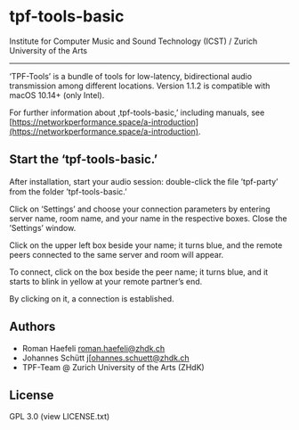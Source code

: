# tpf-tools-basic
Institute for Computer Music and Sound Technology (ICST) / Zurich University of the Arts

----

‘TPF-Tools’ is a bundle of tools for low-latency, bidirectional audio transmission among different locations. Version 1.1.2 is compatible with macOS 10.14+ (only Intel).

For further information about ‚tpf-tools-basic,’ including manuals, see [https://networkperformance.space/a-introduction](https://networkperformance.space/a-introduction).

## Start the ‘tpf-tools-basic.’


After installation, start your audio session: double-click the ﬁle ’tpf-party’ from the folder ’tpf-tools-basic.’

Click on ‘Settings’ and choose your connection parameters by entering server name, room name, and your name in the respective boxes. Close the ’Settings’ window.

Click on the upper left box beside your name; it turns blue, and the remote peers connected to the same server and room will appear.

To connect, click on the box beside the peer name; it turns blue, and it starts to blink in yellow at your remote partner’s end.

By clicking on it, a connection is established.

## Authors

- Roman Haefeli [roman.haefeli@zhdk.ch](mailto:roman.haefeli@zhdk.ch)
- Johannes Schütt j[ohannes.schuett@zhdk.ch
- TPF-Team @ Zurich University of the Arts (ZHdK)

## License


GPL 3.0 (view LICENSE.txt)
